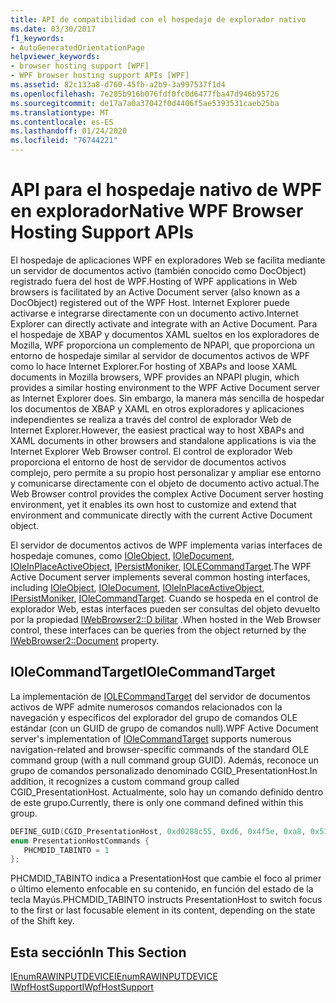 ```yaml
---
title: API de compatibilidad con el hospedaje de explorador nativo
ms.date: 03/30/2017
f1_keywords:
- AutoGeneratedOrientationPage
helpviewer_keywords:
- browser hosting support [WPF]
- WPF browser hosting support APIs [WPF]
ms.assetid: 82c133a8-d760-45fb-a2b9-3a997537f1d4
ms.openlocfilehash: 7e285b916b076fdf0fc0d6477fba47d946b95726
ms.sourcegitcommit: de17a7a0a37042f0d4406f5ae5393531caeb25ba
ms.translationtype: MT
ms.contentlocale: es-ES
ms.lasthandoff: 01/24/2020
ms.locfileid: "76744221"
---
```

# <a name="native-wpf-browser-hosting-support-apis"></a><span data-ttu-id="20bb2-102">API para el hospedaje nativo de WPF en explorador</span><span class="sxs-lookup"><span data-stu-id="20bb2-102">Native WPF Browser Hosting Support APIs</span></span>
<span data-ttu-id="20bb2-103">El hospedaje de aplicaciones WPF en exploradores Web se facilita mediante un servidor de documentos activo (también conocido como DocObject) registrado fuera del host de WPF.</span><span class="sxs-lookup"><span data-stu-id="20bb2-103">Hosting of WPF applications in Web browsers is facilitated by an Active Document server (also known as a DocObject) registered out of the WPF Host.</span></span> <span data-ttu-id="20bb2-104">Internet Explorer puede activarse e integrarse directamente con un documento activo.</span><span class="sxs-lookup"><span data-stu-id="20bb2-104">Internet Explorer can directly activate and integrate with an Active Document.</span></span> <span data-ttu-id="20bb2-105">Para el hospedaje de XBAP y documentos XAML sueltos en los exploradores de Mozilla, WPF proporciona un complemento de NPAPI, que proporciona un entorno de hospedaje similar al servidor de documentos activos de WPF como lo hace Internet Explorer.</span><span class="sxs-lookup"><span data-stu-id="20bb2-105">For hosting of XBAPs and loose XAML documents in Mozilla browsers, WPF provides an NPAPI plugin, which provides a similar hosting environment to the WPF Active Document server as Internet Explorer does.</span></span> <span data-ttu-id="20bb2-106">Sin embargo, la manera más sencilla de hospedar los documentos de XBAP y XAML en otros exploradores y aplicaciones independientes se realiza a través del control de explorador Web de Internet Explorer.</span><span class="sxs-lookup"><span data-stu-id="20bb2-106">However, the easiest practical way to host XBAPs and XAML documents in other browsers and standalone applications is via the Internet Explorer Web Browser control.</span></span> <span data-ttu-id="20bb2-107">El control de explorador Web proporciona el entorno de host de servidor de documentos activos complejo, pero permite a su propio host personalizar y ampliar ese entorno y comunicarse directamente con el objeto de documento activo actual.</span><span class="sxs-lookup"><span data-stu-id="20bb2-107">The Web Browser control provides the complex Active Document server hosting environment, yet it enables its own host to customize and extend that environment and communicate directly with the current Active Document object.</span></span>  
  
 <span data-ttu-id="20bb2-108">El servidor de documentos activos de WPF implementa varias interfaces de hospedaje comunes, como [IOleObject](https://go.microsoft.com/fwlink/?LinkId=162049), [IOleDocument](https://go.microsoft.com/fwlink/?LinkId=162050), [IOleInPlaceActiveObject](https://go.microsoft.com/fwlink/?LinkId=162051), [IPersistMoniker](https://go.microsoft.com/fwlink/?LinkId=162045), [IOLECommandTarget](https://go.microsoft.com/fwlink/?LinkId=162047).</span><span class="sxs-lookup"><span data-stu-id="20bb2-108">The WPF Active Document server implements several common hosting interfaces, including [IOleObject](https://go.microsoft.com/fwlink/?LinkId=162049), [IOleDocument](https://go.microsoft.com/fwlink/?LinkId=162050), [IOleInPlaceActiveObject](https://go.microsoft.com/fwlink/?LinkId=162051), [IPersistMoniker](https://go.microsoft.com/fwlink/?LinkId=162045), [IOleCommandTarget](https://go.microsoft.com/fwlink/?LinkId=162047).</span></span> <span data-ttu-id="20bb2-109">Cuando se hospeda en el control de explorador Web, estas interfaces pueden ser consultas del objeto devuelto por la propiedad [IWebBrowser2::D bilitar](https://go.microsoft.com/fwlink/?LinkId=162048) .</span><span class="sxs-lookup"><span data-stu-id="20bb2-109">When hosted in the Web Browser control, these interfaces can be queries from the object returned by the [IWebBrowser2::Document](https://go.microsoft.com/fwlink/?LinkId=162048) property.</span></span>  
  
## <a name="iolecommandtarget"></a><span data-ttu-id="20bb2-110">IOleCommandTarget</span><span class="sxs-lookup"><span data-stu-id="20bb2-110">IOleCommandTarget</span></span>  
 <span data-ttu-id="20bb2-111">La implementación de [IOLECommandTarget](https://go.microsoft.com/fwlink/?LinkId=162047) del servidor de documentos activos de WPF admite numerosos comandos relacionados con la navegación y específicos del explorador del grupo de comandos OLE estándar (con un GUID de grupo de comandos null).</span><span class="sxs-lookup"><span data-stu-id="20bb2-111">WPF Active Document server's implementation of [IOleCommandTarget](https://go.microsoft.com/fwlink/?LinkId=162047) supports numerous navigation-related and browser-specific commands of the standard OLE command group (with a null command group GUID).</span></span> <span data-ttu-id="20bb2-112">Además, reconoce un grupo de comandos personalizado denominado CGID_PresentationHost.</span><span class="sxs-lookup"><span data-stu-id="20bb2-112">In addition, it recognizes a custom command group called CGID_PresentationHost.</span></span> <span data-ttu-id="20bb2-113">Actualmente, solo hay un comando definido dentro de este grupo.</span><span class="sxs-lookup"><span data-stu-id="20bb2-113">Currently, there is only one command defined within this group.</span></span>  
  
```cpp  
DEFINE_GUID(CGID_PresentationHost, 0xd0288c55, 0xd6, 0x4f5e, 0xa8, 0x51, 0x79, 0xde, 0xc5, 0x1b, 0x10, 0xec);  
enum PresentationHostCommands {   
   PHCMDID_TABINTO = 1   
};  
```  
  
 <span data-ttu-id="20bb2-114">PHCMDID_TABINTO indica a PresentationHost que cambie el foco al primer o último elemento enfocable en su contenido, en función del estado de la tecla Mayús.</span><span class="sxs-lookup"><span data-stu-id="20bb2-114">PHCMDID_TABINTO instructs PresentationHost to switch focus to the first or last focusable element in its content, depending on the state of the Shift key.</span></span>  
  
## <a name="in-this-section"></a><span data-ttu-id="20bb2-115">Esta sección</span><span class="sxs-lookup"><span data-stu-id="20bb2-115">In This Section</span></span>  
 [<span data-ttu-id="20bb2-116">IEnumRAWINPUTDEVICE</span><span class="sxs-lookup"><span data-stu-id="20bb2-116">IEnumRAWINPUTDEVICE</span></span>](ienumrawinputdevice.md)  
 [<span data-ttu-id="20bb2-117">IWpfHostSupport</span><span class="sxs-lookup"><span data-stu-id="20bb2-117">IWpfHostSupport</span></span>](iwpfhostsupport.md)
